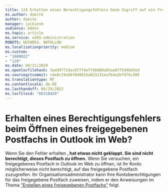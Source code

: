 ```yaml
---
title: 124 Erhalten eines Berechtigungsfehlers beim Zugriff auf ein freigegebenes Postfach in OWA?
ms.author: daeite
author: daeite
manager: jackiesm
audience: Admin
ms.topic: article
ms.service: o365-administration
ROBOTS: NOINDEX, NOFOLLOW
ms.localizationpriority: medium
ms.custom:
- "1600022"
- "124"
ms.date: 04/21/2020
ms.openlocfilehash: 3add9f71dacbf7f4ef7d0d80a65aa97f549b03ed
ms.sourcegitcommit: c4e8c29a94f840816a023131ea7b4a2bf876c305
ms.translationtype: MT
ms.contentlocale: de-DE
ms.lasthandoff: 06/29/2022
ms.locfileid: "66310428"
---
```

# <a name="getting-a-permission-error-when-opening-a-shared-mailbox-in-outlook-on-the-web"></a>Erhalten eines Berechtigungsfehlers beim Öffnen eines freigegebenen Postfachs in Outlook im Web?

Wenn Sie den Fehler erhalten **, hat etwas nicht geklappt. Sie sind nicht berechtigt, dieses Postfach zu öffnen.** Wenn Sie versuchen, ein freigegebenes Postfach in Outlook im Web zu öffnen, ist Ihr Konto möglicherweise nicht berechtigt, auf das freigegebene Postfach zuzugreifen. Ihr Organisationsadministrator kann Ihre Kontoberechtigungen für das freigegebene Postfach zuweisen, indem er den Anweisungen im Thema ["Erstellen eines freigegebenen Postfachs"](https://docs.microsoft.com/microsoft-365/admin/email/create-a-shared-mailbox) folgt.
  